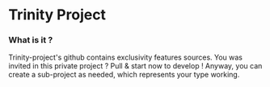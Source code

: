 Trinity Project
==========

### What is it ?

Trinity-project's github contains exclusivity features sources. You was invited in this private project ? Pull & start now to develop !
Anyway, you can create a sub-project as needed, which represents your type working.